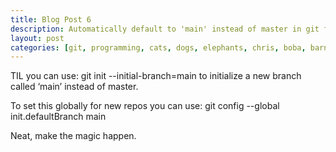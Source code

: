 ```yaml
---
title: Blog Post 6
description: Automatically default to 'main' instead of master in git for new repositories
layout: post
categories: [git, programming, cats, dogs, elephants, chris, boba, barnaby]
---
```

TIL you can use: git init --initial-branch=main to initialize a new branch called ‘main’ instead of master.

To set this globally for new repos you can use: git config --global init.defaultBranch main

Neat, make the magic happen.
